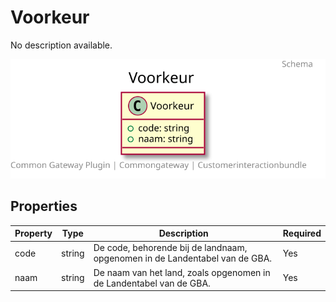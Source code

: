 # Voorkeur

No description available.

![Class Diagram](https://github.com/CommonGateway/CustomerInteractionBundle/blob/old-contactmomenten-api-wilco/docs/schema/klant.voorkeur.svg)

## Properties

| Property | Type | Description | Required |
|----------|------|-------------|----------|
| code | string | De code, behorende bij de landnaam, opgenomen in de Landentabel van de GBA. | Yes |
| naam | string | De naam van het land, zoals opgenomen in de Landentabel van de GBA. | Yes |

